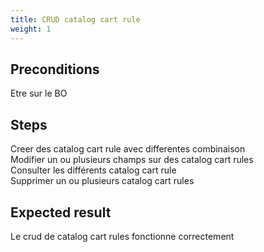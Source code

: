```yaml
---
title: CRUD catalog cart rule
weight: 1
---
```


## Preconditions

Etre sur le BO
## Steps

Creer des catalog cart rule avec differentes combinaison\
Modifier un ou plusieurs champs sur des catalog cart rules\
Consulter les différents catalog cart rule\
Supprimer un ou plusieurs catalog cart rules

## Expected result

Le crud de catalog cart rules fonctionne correctement

